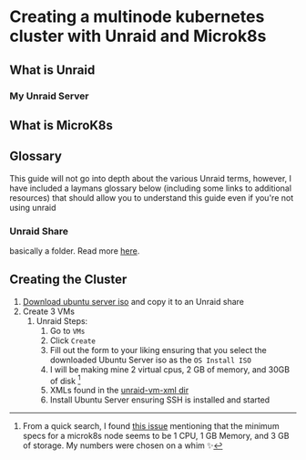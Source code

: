 # Creating a multinode kubernetes cluster with Unraid and Microk8s

## What is Unraid

### My Unraid Server

## What is MicroK8s

## Glossary

This guide will not go into depth about the various Unraid terms, however, I have included a laymans glossary below (including some links to additional resources) that should allow you to understand this guide even if you're not using unraid

### **Unraid Share**

basically a folder. Read more [here](https://docs.unraid.net/unraid-os/manual/shares/).

## Creating the Cluster

1. [Download ubuntu server iso](https://ubuntu.com/download/server) and copy it to an Unraid share
2. Create 3 VMs
   1. Unraid Steps:
      1. Go to `VMs`
      2. Click `Create`
      3. Fill out the form to your liking ensuring that you select the downloaded Ubuntu Server iso as the `OS Install ISO`
      4. I will be making mine 2 virtual cpus, 2 GB of memory, and 30GB of disk [^1]
      5. XMLs found in the [unraid-vm-xml dir](./unraid-vm-xml/)
      6. Install Ubuntu Server ensuring SSH is installed and started

[^1]: From a quick search, I found [this issue](https://github.com/canonical/microk8s/issues/319) mentioning that the minimum specs for a microk8s node seems to be 1 CPU, 1 GB Memory, and 3 GB of storage. My numbers were chosen on a whim :sparkles:
